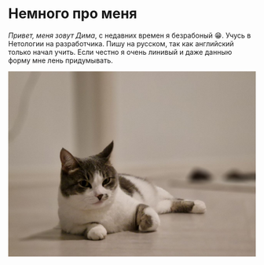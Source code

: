 # Немного про меня

_Привет, меня зовут Дима_, с недавних времен я безрабоный 😁. Учусь в Нетологии на разработчика. Пишу на русском, так как английский только начал учить. Если честно я очень линивый и даже данныю форму мне лень придумывать. 

![**Ах, да, вот фото:**](photo_2023-09-05_11-18-49.jpg)



